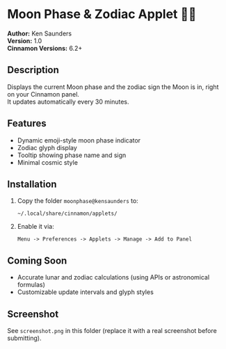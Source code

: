 # Moon Phase & Zodiac Applet 🌙♈

**Author:** Ken Saunders  
**Version:** 1.0  
**Cinnamon Versions:** 6.2+  

## Description
Displays the current Moon phase and the zodiac sign the Moon is in, right on your Cinnamon panel.  
It updates automatically every 30 minutes.

## Features
- Dynamic emoji-style moon phase indicator  
- Zodiac glyph display  
- Tooltip showing phase name and sign  
- Minimal cosmic style  

## Installation
1. Copy the folder `moonphase@kensaunders` to:
   ```
   ~/.local/share/cinnamon/applets/
   ```
2. Enable it via:
   ```
   Menu -> Preferences -> Applets -> Manage -> Add to Panel
   ```

## Coming Soon
- Accurate lunar and zodiac calculations (using APIs or astronomical formulas)
- Customizable update intervals and glyph styles  

## Screenshot
See `screenshot.png` in this folder (replace it with a real screenshot before submitting).
